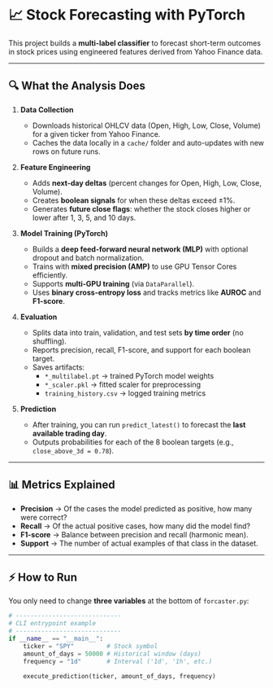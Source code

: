 # 📈 Stock Forecasting with PyTorch  

This project builds a **multi-label classifier** to forecast short-term outcomes in stock prices using engineered features derived from Yahoo Finance data.  

---

## 🔍 What the Analysis Does
1. **Data Collection**  
   - Downloads historical OHLCV data (Open, High, Low, Close, Volume) for a given ticker from Yahoo Finance.  
   - Caches the data locally in a `cache/` folder and auto-updates with new rows on future runs.  

2. **Feature Engineering**  
   - Adds **next-day deltas** (percent changes for Open, High, Low, Close, Volume).  
   - Creates **boolean signals** for when these deltas exceed ±1%.  
   - Generates **future close flags**: whether the stock closes higher or lower after 1, 3, 5, and 10 days.  

3. **Model Training (PyTorch)**  
   - Builds a **deep feed-forward neural network (MLP)** with optional dropout and batch normalization.  
   - Trains with **mixed precision (AMP)** to use GPU Tensor Cores efficiently.  
   - Supports **multi-GPU training** (via `DataParallel`).  
   - Uses **binary cross-entropy loss** and tracks metrics like **AUROC** and **F1-score**.  

4. **Evaluation**  
   - Splits data into train, validation, and test sets **by time order** (no shuffling).  
   - Reports precision, recall, F1-score, and support for each boolean target.  
   - Saves artifacts:  
     - `*_multilabel.pt` → trained PyTorch model weights  
     - `*_scaler.pkl` → fitted scaler for preprocessing  
     - `training_history.csv` → logged training metrics  

5. **Prediction**  
   - After training, you can run `predict_latest()` to forecast the **last available trading day**.  
   - Outputs probabilities for each of the 8 boolean targets (e.g., `close_above_3d = 0.78`).  

---

## 📊 Metrics Explained
- **Precision** → Of the cases the model predicted as positive, how many were correct?  
- **Recall** → Of the actual positive cases, how many did the model find?  
- **F1-score** → Balance between precision and recall (harmonic mean).  
- **Support** → The number of actual examples of that class in the dataset.  

---

## ⚡ How to Run
You only need to change **three variables** at the bottom of `forcaster.py`:

```python
# -----------------------------
# CLI entrypoint example
# -----------------------------
if __name__ == "__main__":
    ticker = "SPY"         # Stock symbol
    amount_of_days = 50000 # Historical window (days)
    frequency = "1d"       # Interval ('1d', '1h', etc.)

    execute_prediction(ticker, amount_of_days, frequency)
